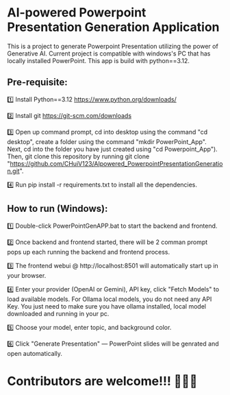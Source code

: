 # AI-powered Powerpoint Presentation Generation Application
This is a project to generate Powerpoint Presentation utilizing the power of Generative AI. Current project is compatible with windows's PC that has locally installed PowerPoint. This app is build with python==3.12. 


<h2> Pre-requisite: </h2>

1️⃣ Install Python==3.12 https://www.python.org/downloads/

2️⃣ Install git https://git-scm.com/downloads

3️⃣ Open up command prompt, cd into desktop using the command "cd desktop", create a folder using the command "mkdir PowerPoint_App". 
    Next, cd into the folder you have just created using "cd Powerpoint_App"). 
    Then, git clone this repository by running git clone "https://github.com/CHuiV123/AIpowered_PowerpointPresentationGeneration.git". 

4️⃣ Run pip install -r requirements.txt to install all the dependencies. 


<h2> How to run (Windows): </h2>

1️⃣ Double-click PowerPointGenAPP.bat to start the backend and frontend. 

2️⃣ Once backend and frontend started, there will be 2 comman prompt pops up each running the backend and frontend process. 

3️⃣ The frontend webui @ http://localhost:8501 will automatically start up in your browser.

4️⃣ Enter your provider (OpenAI or Gemini), API key, click "Fetch Models" to load available models. For Ollama local models, you do not need any API Key. You just need to make sure you have ollama installed, local model downloaded and running in your pc. 

5️⃣ Choose your model, enter topic, and background color.

6️⃣ Click "Generate Presentation" — PowerPoint slides will be genrated and open automatically.


<h1> Contributors are welcome!!! 🎉🎉🎉</h1>
